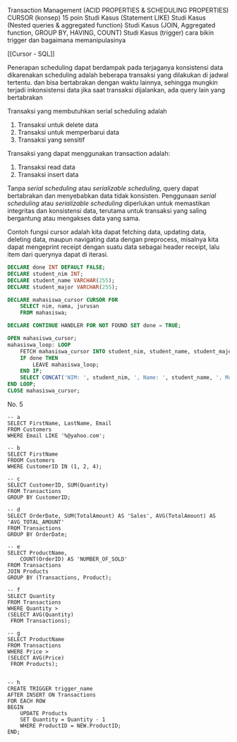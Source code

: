 Transaction Management (ACID PROPERTIES & SCHEDULING PROPERTIES)
CURSOR (konsep) 15 poin
Studi Kasus (Statement LIKE)
Studi Kasus (Nested queries & aggregated function)
Studi Kasus (JOIN, Aggregated function, GROUP BY, HAVING, COUNT)
Studi Kasus (trigger) cara bikin trigger dan bagaimana memanipulasinya

[[Cursor - SQL]]

Penerapan scheduling dapat berdampak pada terjaganya konsistensi data dikarenakan scheduling adalah beberapa transaksi yang dilakukan di jadwal tertentu. dan bisa bertabrakan dengan waktu lainnya, sehingga mungkin terjadi inkonsistensi data jika saat transaksi dijalankan, ada query lain yang bertabrakan

Transaksi yang membutuhkan serial scheduling adalah
1. Transaksi untuk delete data
2. Transaksi untuk memperbarui data
3. Transaksi yang sensitif

Transaksi yang dapat menggunakan transaction adalah:
1. Transaksi read data
2. Transaksi insert data


Tanpa _serial scheduling_ atau _serializable scheduling_, query dapat bertabrakan dan menyebabkan data tidak konsisten. Penggunaan _serial scheduling_ atau _serializable scheduling_ diperlukan untuk memastikan integritas dan konsistensi data, terutama untuk transaksi yang saling bergantung atau mengakses data yang sama.


Contoh fungsi cursor adalah kita dapat fetching data, updating data, deleting data, maupun navigating data dengan preprocess, misalnya kita dapat mengeprint receipt dengan suatu data sebagai header receipt, lalu item dari querynya dapat di iterasi.

```sql
DECLARE done INT DEFAULT FALSE;
DECLARE student_nim INT;
DECLARE student_name VARCHAR(255);
DECLARE student_major VARCHAR(255);

DECLARE mahasiswa_cursor CURSOR FOR
    SELECT nim, nama, jurusan
    FROM mahasiswa;

DECLARE CONTINUE HANDLER FOR NOT FOUND SET done = TRUE;

OPEN mahasiswa_cursor;
mahasiswa_loop: LOOP
    FETCH mahasiswa_cursor INTO student_nim, student_name, student_major;
    IF done THEN
        LEAVE mahasiswa_loop;
    END IF;
    SELECT CONCAT('NIM: ', student_nim, ', Name: ', student_name, ', Major: ', student_major) AS Result;
END LOOP;
CLOSE mahasiswa_cursor;
```

No. 5
``` MySQL
-- a
SELECT FirstName, LastName, Email
FROM Customers
WHERE Email LIKE '%@yahoo.com';

-- b
SELECT FirstName
FROOM Customers
WHERE CustomerID IN (1, 2, 4);

-- c
SELECT CustomerID, SUM(Quantity)
FROM Transactions
GROUP BY CustomerID;

-- d
SELECT OrderDate, SUM(TotalAmount) AS 'Sales', AVG(TotalAmount) AS 'AVG_TOTAL_AMOUNT'
FROM Transactions 
GROUP BY OrderDate;

-- e
SELECT ProductName, 
	COUNT(OrderID) AS 'NUMBER_OF_SOLD'
FROM Transactions
JOIN Products
GROUP BY (Transactions, Product);

-- f
SELECT Quantity 
FROM Transactions 
WHERE Quantity > 
(SELECT AVG(Quantity) 
 FROM Transactions);

-- g
SELECT ProductName
FROM Transactions
WHERE Price > 
(SELECT AVG(Price) 
 FROM Products);


-- h
CREATE TRIGGER trigger_name
AFTER INSERT ON Transactions
FOR EACH ROW
BEGIN
	UPDATE Products
	SET Quantity = Quantity - 1
	WHERE ProductID = NEW.ProductID;
END;
```


